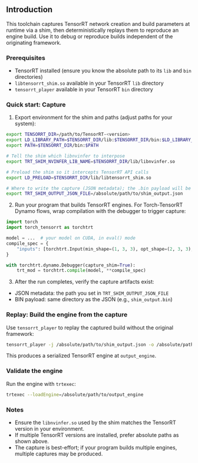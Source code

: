 ## Introduction

This toolchain captures TensorRT network creation and build parameters at runtime via a shim, then deterministically replays them to reproduce an engine build. Use it to debug or reproduce builds independent of the originating framework.

### Prerequisites
- TensorRT installed (ensure you know the absolute path to its `lib` and `bin` directories)
- `libtensorrt_shim.so` available in your TensorRT `lib` directory
- `tensorrt_player` available in your TensorRT `bin` directory

### Quick start: Capture
1) Export environment for the shim and paths (adjust paths for your system):

```bash
export TENSORRT_DIR=/path/to/TensorRT-<version>
export LD_LIBRARY_PATH=$TENSORRT_DIR/lib:$TENSORRT_DIR/bin:$LD_LIBRARY_PATH
export PATH=$TENSORRT_DIR/bin:$PATH

# Tell the shim which libnvinfer to interpose
export TRT_SHIM_NVINFER_LIB_NAME=$TENSORRT_DIR/lib/libnvinfer.so

# Preload the shim so it intercepts TensorRT API calls
export LD_PRELOAD=$TENSORRT_DIR/lib/libtensorrt_shim.so

# Where to write the capture (JSON metadata); the .bin payload will be co-located
export TRT_SHIM_OUTPUT_JSON_FILE=/absolute/path/to/shim_output.json
```

2) Run your program that builds TensorRT engines. For Torch-TensorRT Dynamo flows, wrap compilation with the debugger to trigger capture:

```python
import torch
import torch_tensorrt as torchtrt

model = ...  # your model on CUDA, in eval() mode
compile_spec = {
    "inputs": [torchtrt.Input(min_shape=(1, 3, 3), opt_shape=(2, 3, 3), max_shape=(3, 3, 3), dtype=torch.float32)],
}

with torchtrt.dynamo.Debugger(capture_shim=True):
    trt_mod = torchtrt.compile(model, **compile_spec)
```

3) After the run completes, verify the capture artifacts exist:
- JSON metadata: the path you set in `TRT_SHIM_OUTPUT_JSON_FILE`
- BIN payload: same directory as the JSON (e.g., `shim_output.bin`)

### Replay: Build the engine from the capture
Use `tensorrt_player` to replay the captured build without the original framework:

```bash
tensorrt_player -j /absolute/path/to/shim_output.json -o /absolute/path/to/output_engine
```

This produces a serialized TensorRT engine at `output_engine`.

### Validate the engine
Run the engine with `trtexec`:

```bash
trtexec --loadEngine=/absolute/path/to/output_engine
```

### Notes
- Ensure the `libnvinfer.so` used by the shim matches the TensorRT version in your environment.
- If multiple TensorRT versions are installed, prefer absolute paths as shown above.
- The capture is best-effort; if your program builds multiple engines, multiple captures may be produced.
